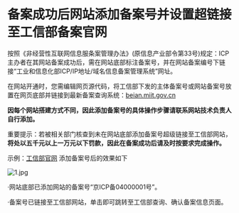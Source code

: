 # 备案成功后网站添加备案号并设置超链接至工信部备案官网

按照《非经营性互联网信息服条案管理办法》(原信息产业部令第33号)规定：ICP主办者在其网站备案成功后，需在网站底部标注备案号，并在网站备案编号下链接“工业和信息化部ICP/IP地址/域名信息备案管理系统”网址。

在网站开通时，您需编辑网页源代码，将工信部下发的主体备案号或网站备案号放置在网页底部并链接到最新备案查询系统：[beian.miit.gov.cn](https://beian.miit.gov.cn/)

**因每个网站搭建方式不同，因此添加备案号的具体操作步骤请联系网站技术负责人自行添加。**

重要提示：若被相关部门核查到未在网站底部添加备案号超级链接至工信部网站，**将处以五千元以上一万元以下罚款，因此在备案成功后请及时按要求完成操作。**

示例：[工信部官网](https://beian.miit.gov.cn/) 添加备案号后的效果如下

![1.jpg](https://github.com/jdcloudcom/cn/blob/zhaomeichen-beian-20201229/documentation/Domain-Name-%26-License/Image-Domain/ZMC-Image-Domain/guanju-shili.png)

·网站底部已添加网站的备案号“京ICP备04000001号”。

·备案号已链接至工信部网站，单击即可跳转至工信部查询、确认备案信息页面。
